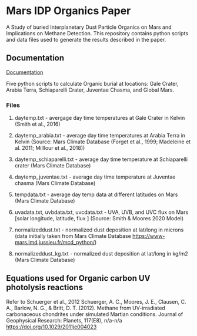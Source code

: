 
# Mars IDP Organics Paper

A Study of buried Interplanetary Dust Particle Organics on Mars and Implications on Methane Detection. This repository contains python scripts and data files used to generate the results described in the paper. 


## Documentation

[Documentation](https://linktodocumentation)

Five python scripts to calculate Organic burial at locations: Gale Crater, Arabia Terra, Schiaparelli Crater, Juventae Chasma, and Global Mars.

### Files
1. daytemp.txt - avergage day time temperatures at Gale Crater in Kelvin (Smith et al., 2016)
2. daytemp_arabia.txt - average day time temperatures at Arabia Terra in Kelvin (Source: Mars Climate Database (Forget et al.,
1999; Madeleine et al. 2011; Milllour et al., 2018))

3. daytemp_schiaparelli.txt - average day time temperature at Schiaparelli crater (Mars Climate Database)
4. daytemp_juventae.txt - average day time temperature at Juventae chasma (Mars Climate Database)
5. tempdata.txt - average day temp data at different latitudes on Mars (Mars Climate Database)
6. uvadata.txt, uvbdata.txt, uvcdata.txt - UVA, UVB, and UVC flux on Mars [solar longitude, latitude, flux ] (Source: Smith & Moores 2020 Model)
7. normalizeddust.txt - normalized dust deposition at lat/long in microns (data initially taken from Mars Climate Database https://www-mars.lmd.jussieu.fr/mcd_python/)
8. normalizeddust_kg.txt - normalized dust deposition at lat/long in kg/m2 (Mars Climate Database)

## Equations used for Organic carbon UV photolysis reactions
Refer to Schuerger et al., 2012
Schuerger, A. C., Moores, J. E., Clausen, C. A., Barlow, N. G., & Britt, D. T. (2012). Methane from UV-irradiated carbonaceous chondrites under simulated Martian conditions. Journal of Geophysical Research: Planets, 117(E8), n/a-n/a https://doi.org/10.1029/2011je004023


